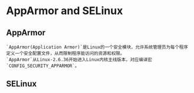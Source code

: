# AppArmor and SELinux

## AppArmor
    `AppArmor(Application Armor)`是Linux的一个安全模块，允许系统管理员为每个程序定义一个安全配置文件，从而限制程序能访问的资源和权限。
    `AppArmor`从Linux-2.6.36开始进入Linux内核主线版本，对应编译宏`CONFIG_SECURITY_APPARMOR`。

## SELinux
